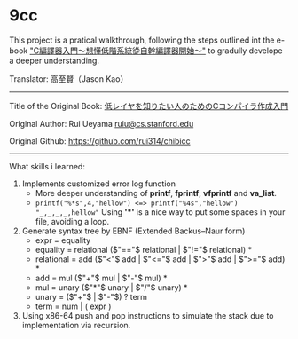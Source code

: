 # 9cc

This project is a pratical walkthrough, following the steps outlined int the e-book ["C編譯器入門～想懂低階系統從自幹編譯器開始～"](https://koshizuow.gitbook.io/compilerbook/) to gradully develope a deeper understanding.

Translator: 高至賢（Jason Kao）

---
Title of the Original Book: [低レイヤを知りたい人のためのCコンパイラ作成入門](https://www.sigbus.info/compilerbook)

Original Author: Rui Ueyama <ruiu@cs.stanford.edu>

Original Github: https://github.com/rui314/chibicc

---
What skills i learned:

1. Implements customized error log function
    - More deeper understanding of **printf**, **fprintf**, **vfprintf** and **va_list**.
    - ```printf("%*s",4,"hellow") <=> printf("%4s","hellow")```
      ```"_,_,_,_,hellow"```
      Using **'*'** is a nice way to put some spaces in your file, avoiding a loop.
2. Generate syntax tree by EBNF (Extended Backus–Naur form)
    -  expr = equality
    -  equality = relational ($"=="$ relational $|$ $"!="$ relational) $*$
    -  relational = add ($"<"$ add $|$ $"<="$ add $|$ $">"$ add $|$ $">="$ add) $*$
    - add = mul ($"+"$ mul $|$ $"-"$ mul) $*$
    - mul = unary ($"*"$ unary $|$ $"/"$ unary) $*$
    - unary = ($"+"$  $|$ $"-"$) $?$ term
    - term = num | $($ expr $)$
3. Using x86-64 push and pop instructions to simulate the stack due to implementation via recursion.